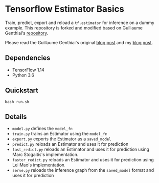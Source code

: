 # Tensorflow Estimator Basics

Train, predict, export and reload a `tf.estimator` for inference on a dummy example. This repository is forked and modified based on Guillaume Genthial's [repository](https://github.com/guillaumegenthial/tf-estimator-basics).

Please read the Guillaume Genthial's original [blog post](https://guillaumegenthial.github.io/serving-tensorflow-estimator.html) and my [blog post](https://leimao.github.io/blog/TensorFlow-Estimator-SavedModel/).

## Dependencies

* TensorFlow 1.14
* Python 3.6

## Quickstart

```
bash run.sh
```

## Details

- `model.py` defines the `model_fn`
- `train.py` trains an Estimator using the `model_fn`
- `export.py` exports the Estimator as a `saved_model`
- `predict.py` reloads an Estimator and uses it for prediction
- `fast_redict.py` reloads an Estimator and uses it for prediction using Marc Stogaitis's implementation.
- `faster_redict.py` reloads an Estimator and uses it for prediction using Lei Mao's implementation.
- `serve.py` reloads the inference graph from the `saved_model` format and uses it for prediction
